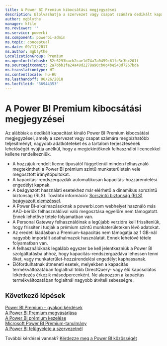 ```yaml
---
title: A Power BI Premium kibocsátási megjegyzései
description: Elolvashatja a szervezet vagy csapat számára dedikált kapacitást kínáló Power BI Premium kibocsátási megjegyzéseit.
author: mgblythe
manager: kfile
ms.reviewer: ''
ms.service: powerbi
ms.component: powerbi-admin
ms.topic: conceptual
ms.date: 09/11/2017
ms.author: mgblythe
LocalizationGroup: Premium
ms.openlocfilehash: 52c6293bacb2cae1d74a7a0459c61fe3c3bc201f
ms.sourcegitcommit: 2a7bbb1fa24a49d2278a90cb0c4be543d7267bda
ms.translationtype: HT
ms.contentlocale: hu-HU
ms.lasthandoff: 06/26/2018
ms.locfileid: "36944353"
---
```

# <a name="power-bi-premium-release-notes"></a>A Power BI Premium kibocsátási megjegyzései
Az alábbiak a dedikált kapacitást kínáló Power BI Premium kibocsátási megjegyzései, amely a szervezet vagy csapat számára megbízhatóbb teljesítményt, nagyobb adatköteteket és a tartalom terjesztésének lehetőségét nyújtja anélkül, hogy a megtekintőknek felhasználói licencekkel kellene rendelkezniük.

* A hozzájuk rendelt licenc típusától függetlenül minden felhasználó megtekintheti a Power BI prémium szintű munkaterületein vele megosztott irányítópultokat.
* A kapacitás-rendszergazdák automatikusan kapacitás-hozzárendelési engedélyt kapnak.
* A beágyazott használati esetekhez már elérhető a dinamikus sorszintű biztonság (RLS). További információ: [Sorszintű biztonság (RLS) beágyazott elemzéssel](developer/embedded-row-level-security.md).
* A Power BI-alkalmazásoknak a powerbi.com webhelyet használó más AAD-bérlők felhasználóival való megosztása egyelőre nem támogatott. Ennek lehetővé tétele folyamatban van.
* A Personal Gateway felhasználóinak a legújabb verzióra kell frissíteniük, hogy frissíteni tudják a prémium szintű munkaterületeken lévő adatokat.
* Az eredeti kiadásban a Premium-kapacitás nem támogatja az 1 GB-nál nagyobb importált adathalmazok használatát. Ennek lehetővé tétele folyamatban van.
* A felhasználóknak legalább egyszer be kell jelentkezniük a Power BI szolgáltatásba ahhoz, hogy kapacitás-rendszergazdává lehessen tenni őket, vagy munkaterület-hozzárendelési engedélyt kaphassanak.
* Előfordulhatnak átmeneti esetek, melyekben a kapacitás termékváltozatában foglaltnál több DirectQuery- vagy élő kapcsolatos lekérdezés érkezik másodpercenként. Ne alapozzon a kapacitás termékváltozatában foglaltnál nagyobb átviteli sebességre.

## <a name="next-steps"></a>Következő lépések
[Power BI Premium – gyakori kérdések](service-premium-faq.md)  
[A Power BI Premium megvásárlása](service-admin-premium-purchase.md)  
[A Power BI prémium kezelése](service-admin-premium-manage.md)  
[Microsoft Power BI Premium-tanulmány](https://aka.ms/pbipremiumwhitepaper)  
[A Power BI felügyelete a szervezetnél](service-admin-administering-power-bi-in-your-organization.md)  

További kérdései vannak? [Kérdezze meg a Power BI közösségét](https://community.powerbi.com/)

